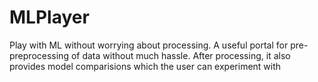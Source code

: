 # MLPlayer
Play with ML without worrying about processing.
A useful portal for pre-preprocessing of data without much hassle. After processing, it also provides model comparisions which the user can experiment with
